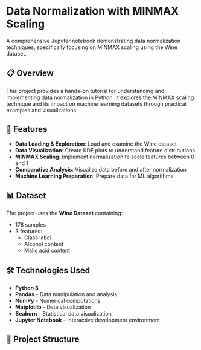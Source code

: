 # Data Normalization with MINMAX Scaling

A comprehensive Jupyter notebook demonstrating data normalization techniques, specifically focusing on MINMAX scaling using the Wine dataset.

## 📋 Overview

This project provides a hands-on tutorial for understanding and implementing data normalization in Python. It explores the MINMAX scaling technique and its impact on machine learning datasets through practical examples and visualizations.

## 🎯 Features

- **Data Loading & Exploration**: Load and examine the Wine dataset
- **Data Visualization**: Create KDE plots to understand feature distributions
- **MINMAX Scaling**: Implement normalization to scale features between 0 and 1
- **Comparative Analysis**: Visualize data before and after normalization
- **Machine Learning Preparation**: Prepare data for ML algorithms

## 📊 Dataset

The project uses the **Wine Dataset** containing:
- 178 samples
- 3 features: 
  - Class label
  - Alcohol content
  - Malic acid content

## 🛠️ Technologies Used

- **Python 3**
- **Pandas** - Data manipulation and analysis
- **NumPy** - Numerical computations
- **Matplotlib** - Data visualization
- **Seaborn** - Statistical data visualization
- **Jupyter Notebook** - Interactive development environment

## 📁 Project Structure
